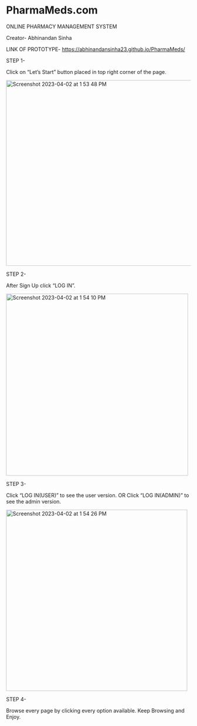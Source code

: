 # PharmaMeds.com

ONLINE PHARMACY MANAGEMENT SYSTEM

Creator- Abhinandan Sinha



LINK OF PROTOTYPE- https://abhinandansinha23.github.io/PharmaMeds/


STEP 1-

Click on “Let’s Start” button placed in top right corner of the page. 



<img width="506" alt="Screenshot 2023-04-02 at 1 53 48 PM" src="https://user-images.githubusercontent.com/78605087/229341252-3e22f153-6bc4-49a0-a17b-e622eb0cb9a5.png">








STEP 2-

After Sign Up click “LOG IN”. 

 
<img width="496" alt="Screenshot 2023-04-02 at 1 54 10 PM" src="https://user-images.githubusercontent.com/78605087/229341281-9cd11ea4-4481-4284-8d68-d282b107d525.png">




STEP 3-

Click “LOG IN(USER)” to see the user version.
OR
Click “LOG IN(ADMIN)” to see the admin version.

 <img width="494" alt="Screenshot 2023-04-02 at 1 54 26 PM" src="https://user-images.githubusercontent.com/78605087/229341305-5f1ee99c-a99d-4042-af72-49fa7eed0372.png">






STEP 4-

Browse every page by clicking every option available.
Keep Browsing and Enjoy.
